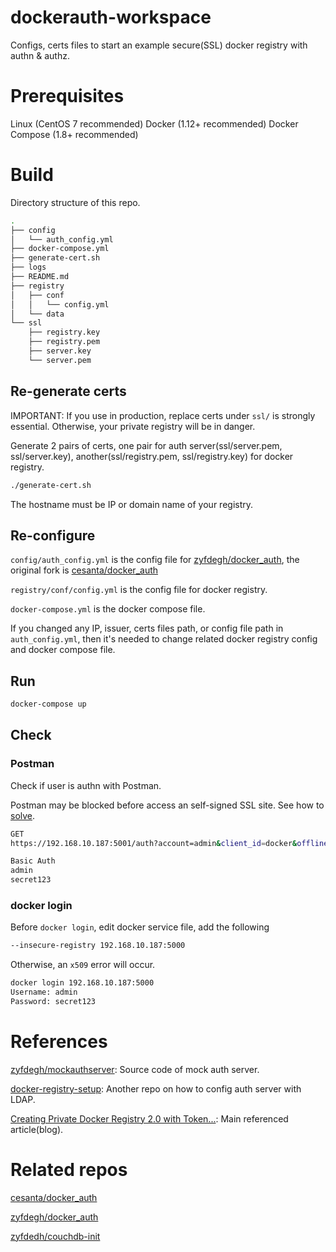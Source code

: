 # dockerauth-workspace
Configs, certs files to start an example secure(SSL) docker registry with authn & authz.

# Prerequisites
Linux (CentOS 7 recommended)
Docker (1.12+ recommended)
Docker Compose (1.8+ recommended)

# Build

Directory structure of this repo.

```sh
.
├── config
│   └── auth_config.yml
├── docker-compose.yml
├── generate-cert.sh
├── logs
├── README.md
├── registry
│   ├── conf
│   │   └── config.yml
│   └── data
└── ssl
    ├── registry.key
    ├── registry.pem
    ├── server.key
    └── server.pem
```

## Re-generate certs
IMPORTANT: If you use in production, replace certs under `ssl/` is strongly essential.
Otherwise, your private registry will be in danger.

Generate 2 pairs of certs, one pair for auth server(ssl/server.pem, ssl/server.key), 
another(ssl/registry.pem, ssl/registry.key) for docker registry.
```sh
./generate-cert.sh
```
The hostname must be IP or domain name of your registry.

## Re-configure

`config/auth_config.yml` is the config file for [zyfdegh/docker_auth][4], the original fork is [cesanta/docker_auth][3]

`registry/conf/config.yml` is the config file for docker registry.

`docker-compose.yml` is the docker compose file.

If you changed any IP, issuer, certs files path, or config file path in `auth_config.yml`, then it's needed to 
change related docker registry config and docker compose file.

## Run
```sh
docker-compose up
```

## Check

### Postman
Check if user is authn with Postman.

Postman may be blocked before access an self-signed SSL site.
See how to [solve][6].

```sh
GET
https://192.168.10.187:5001/auth?account=admin&client_id=docker&offline_token=true&service=my.docker.registry

Basic Auth
admin
secret123
```

### docker login
Before `docker login`, edit docker service file, add the following 
```sh
--insecure-registry 192.168.10.187:5000
```
Otherwise, an `x509` error will occur.

```sh
docker login 192.168.10.187:5000
Username: admin
Password: secret123
```

# References
[zyfdegh/mockauthserver][5]: Source code of mock auth server.

[docker-registry-setup][1]: Another repo on how to config auth server with LDAP.

[Creating Private Docker Registry 2.0 with Token...][2]: Main referenced article(blog).

# Related repos
[cesanta/docker_auth][3]

[zyfdegh/docker_auth][4]

[zyfdedh/couchdb-init][7]


[1]: https://github.com/kwk/docker-registry-setup
[2]: https://the.binbashtheory.com/creating-private-docker-registry-2-0-with-token-authentication-service/
[3]: https://github.com/cesanta/docker_auth
[4]: https://github.com/zyfdegh/docker_auth
[5]: https://github.com/zyfdegh/mockauthserver
[6]: http://blog.getpostman.com/2014/01/28/using-self-signed-certificates-with-postman/
[7]: https://github.com/zyfdegh/couchdb-init

